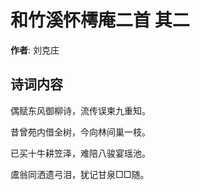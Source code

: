 # 和竹溪怀樗庵二首  其二

**作者**: 刘克庄

## 诗词内容

偶赋东风御柳诗，流传误柬九重知。

昔曾苑内借全树，今向林间巢一枝。

已买十牛耕笠泽，难陪八骏宴瑶池。

鬳翁同洒遗弓泪，犹记甘泉□□随。

